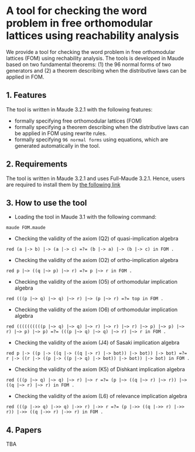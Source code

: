 # A tool for checking the word problem in free orthomodular lattices using reachability analysis

We provide a tool for checking the word problem in free orthomodular lattices (FOM) using rechability analysis. The tools is developed in Maude based on two fundamental theorems: (1) the 96 normal forms of two generators and (2) a theorem describing when the distributive laws can be applied in FOM.

## 1. Features
The tool is written in Maude 3.2.1 with the following features:

- formally specifying free orthomodular lattices (FOM)
- formally specifying a theorem describing when the distributive laws can be applied in FOM using rewrite rules.
- formally specifying `96 normal forms` using equations, which are generated automatically in the tool.

## 2. Requirements

The tool is written in Maude 3.2.1 and uses Full-Maude 3.2.1. Hence, users are required to install them by [the following link](https://maude.cs.illinois.edu/w/index.php/Maude_download_and_installation)

## 3. How to use the tool

- Loading the tool in Maude 3.1 with the following command:

`maude FOM.maude`

- Checking the validity of the axiom (Q2) of quasi-implication algebra

`red (a |-> b) |-> (a |-> c) =?= (b |-> a) |-> (b |-> c) in FOM .`

- Checking the validity of the axiom (O2) of ortho-implication algebra

`red p |~> ((q |~> p) |~> r) =?= p |~> r in FOM .`

- Checking the validity of the axiom (O5) of orthomodular implication algebra

`red (((p |~> q) |~> q) |~> r) |~> (p |~> r) =?= top in FOM .`

- Checking the validity of the axiom (O6) of orthomodular implication algebra

`red ((((((((((p |~> q) |~> q) |~> r) |~> r) |~> r) |~> p) |~> p) |~> r) |~> p) |~> p) =?= (((p |~> q) |~> q) |~> r) |~> r in FOM .`

- Checking the validity of the axiom (J4) of Sasaki implication algebra

`red p |-> ((p |-> ((q |-> ((q |-> r) |-> bot)) |-> bot)) |-> bot) =?= r |-> ((r |-> ((p |-> ((p |-> q) |-> bot)) |-> bot)) |-> bot) in FOM .`

- Checking the validity of the axiom (K5) of Dishkant implication algebra

`red (((p |~> q) |~> q) |~> r) |~> r =?= (p |~> ((q |~> r) |~> r)) |~> ((q |~> r) |~> r) in FOM .`

- Checking the validity of the axiom (L6) of relevance implication algebra

`red (((p |->> q) |->> q) |->> r) |->> r =?= (p |->> ((q |->> r) |->> r)) |->> ((q |->> r) |->> r) in FOM .`

## 4. Papers
TBA
